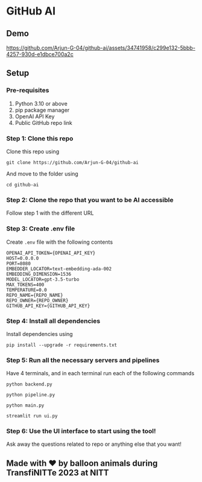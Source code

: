 # GitHub AI

## Demo
https://github.com/Arjun-G-04/github-ai/assets/34741958/c299e132-5bbb-4257-930d-e1dbce700a2c

## Setup

### Pre-requisites
1. Python 3.10 or above
2. pip package manager
3. OpenAI API Key
4. Public GitHub repo link

### Step 1: Clone this repo
Clone this repo using
```
git clone https://github.com/Arjun-G-04/github-ai
```

And move to the folder using
```
cd github-ai
```

### Step 2: Clone the repo that you want to be AI accessible
Follow step 1 with the different URL

### Step 3: Create .env file
Create `.env` file with the following contents
```
OPENAI_API_TOKEN={OPENAI_API_KEY}
HOST=0.0.0.0
PORT=8080
EMBEDDER_LOCATOR=text-embedding-ada-002
EMBEDDING_DIMENSION=1536
MODEL_LOCATOR=gpt-3.5-turbo
MAX_TOKENS=400
TEMPERATURE=0.0
REPO_NAME={REPO_NAME}
REPO_OWNER={REPO_OWNER}
GITHUB_API_KEY={GITHUB_API_KEY}
```

### Step 4: Install all dependencies
Install dependencies using
```
pip install --upgrade -r requirements.txt
```

### Step 5: Run all the necessary servers and pipelines
Have 4 terminals, and in each terminal run each of the following commands
```
python backend.py
```
```
python pipeline.py
```
```
python main.py
```
```
streamlit run ui.py
```

### Step 6: Use the UI interface to start using the tool!
Ask away the questions related to repo or anything else that you want!

## Made with ❤️ by __balloon animals__ during TransfiNITTe 2023 at NITT 
